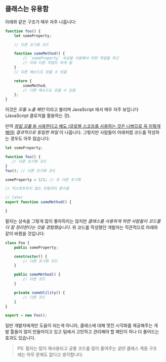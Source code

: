 ## 클래스는 유용함

아래와 같은 구조가 매우 자주 나옵니다:

```ts
function foo() {
    let someProperty;

    // 다른 초기화 코드

    function someMethod() {
        // `someProperty` 속성을 사용해서 어떤 작업을 하고
        // 이외 다른 작업도 하게 됨
    }
    // 다른 메소드도 있을 수 있음

    return {
        someMethod,
        // 다른 메소드도 있을 수 있음
    };
}
```

이것은 *모듈 노출 패턴* 이라고 불리며 JavaScript 에서 매우 자주 보입니다 (JavaScript 클로저를 활용하는 것).

만약 [*파일 모듈* 을 사용한다고 해도 (글로벌 스코프를 사용하는 것은 나쁘므로 꼭 이렇게 해야)](../project/modules.md) *결과적으로 동일한 파일* 이 나옵니다. 그렇지만 사람들이 아래처럼 코드를 작성하는 경우도 아주 많습니다:

```ts
let someProperty;

function foo() {
   // 다른 초기화 코드
}
foo(); // 다른 초기화 코드

someProperty = 123; // 또 다른 초기화

// 익스포트되지 않는 유틸리티 함수들

// later
export function someMethod() {

}
```

필자는 상속을 그렇게 많이 좋아하지는 않지만 *클래스를 사용하게 하면 사람들이 코드를 더 잘 정리한다는 것을 경험했습니다*. 위 코드를 작성했던 개발자는 직관적으로 아래와 같이 바꿨을 것입니다:

```ts
class Foo {
    public someProperty;

    constructor() {
        // 다른 초기화 코드
    }

    public someMethod() {
        // 다른 코드
    }

    private someUtility() {
        // 다른 코드
    }
}

export = new Foo();
```

일반 개발자에게만 도움이 되는게 아니라, 클래스에 대해 멋진 시각화를 제공해주는 개발 툴들이 많이 만들어지고 있고 팀에서 고민하고 관리해야 할 패턴이 하나 더 줄어드는 효과도 있습니다.

> PS: 필자는 많이 재사용되고 공통 코드를 많이 줄여주는 *얕은* 클래스 계층 구조에는 아무 문제도 없다고 생각합니다.
